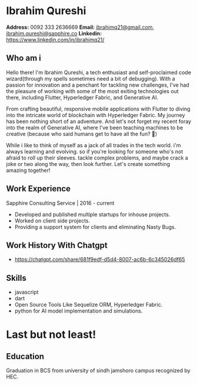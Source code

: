 # Ibrahim Qureshi

**Address:** 0092 333 2636669
**Email:** ibrahimq21@gmail.com, ibrahim.qureshi@sapphire.co
**Linkedin:** https://www.linkedin.com/in/ibrahimq21/

## Who am i


Hello there! I'm Ibrahim Qureshi, a tech enthusiast and self-proclaimed code wizard(through my spells sometimes need a bit of debugging). With a passion for innovation and a penchant for tackling new challenges, I've had the pleasure of working with some of the most exiting technologies out there, including Flutter, Hyperledger Fabric, and Generative AI.

From crafting beautiful, responsive mobile applications with Flutter to diving into the intricate world of blockchain with Hyperledger Fabric. My journey has been nothing short of an adventure. And let's not forget my recent foray into the realm of Generative AI, where I've been teaching machines to be creative (because who said humans get to have all the fun? 🤔)

While i like to think of myself as a jack of all trades in the tech world. i'm always learning and evolving. so if you're looking for someone who's not afraid to roll up their sleeves. tackle complex problems, and maybe crack a joke or two along the way, then look further. Let's create something amazing together!




## Work Experience

Sapphire Consulting Service | 2016 - current

* Developed and published multiple startups for inhouse projects.
* Worked on client side projects.
* Providing a support system for clients and eliminating Nasty Bugs.

## Work History With Chatgpt

* https://chatgpt.com/share/681f9edf-d5d4-8007-ac6b-6c345026df65




## Skills


*  javascript
*  dart
*  Open Source Tools Like Sequelize ORM, Hyperledger Fabric.
*  python for AI model implementation and simulations.

# Last but not least!

## Education


Graduation in BCS from university of sindh jamshoro campus recognized by HEC.






<!--
**ibrahimq21/ibrahimq21** is a ✨ _special_ ✨ repository because its `README.md` (this file) appears on your GitHub profile.

Here are some ideas to get you started:




https://github.com/ibrahimq21/ibrahimq21/blob/main/1581261061586.jpg

- 🔭 I’m currently working on ...
- 🌱 I’m currently learning ...
- 👯 I’m looking to collaborate on ...
- 🤔 I’m looking for help with ...
- 💬 Ask me about ...
- 📫 How to reach me: ...
- 😄 Pronouns: ...
- ⚡ Fun fact: ...
-->
